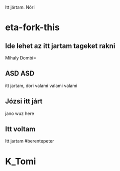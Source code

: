 Itt jártam. Nóri
# eta-fork-this

## Ide lehet az itt jartam tageket rakni


Mihaly Dombi=

## ASD ASD
itt jartam, dori
valami valami valami
## Józsi itt járt
jano wuz here
## Itt voltam
Itt jartam #berentepeter
# K_Tomi

